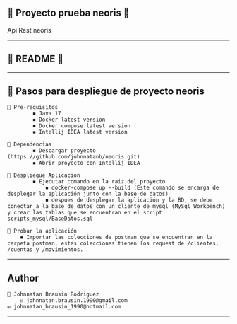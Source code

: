 ## 📌 Proyecto prueba neoris 📌
Api Rest neoris

--------------------
## 💾 README 💾
--------------------

## 🔰 **Pasos para despliegue de proyecto neoris**  


	📌 Pre-requisitos
			◾ Java 17
			◾ Docker latest version
			◾ Docker compose latest version
			◾ Intellij IDEA latest version

	📌 Dependencias
			◾ Descargar proyecto (https://github.com/johnnatanb/neoris.git)
			◾ Abrir proyecto con Intellij IDEA

	📌 Despliegue Aplicación						
			◾ Ejecutar comando en la raiz del proyecto
				◾ docker-compose up --build (Este comando se encarga de desplegar la aplicación junto con la base de datos)
				◾ despues de desplegar la aplicación y la BD, se debe conectar a la base de datos con un cliente de mysql (MySql Workbench) y crear las tablas que se encuentran en el script scripts_mysql/BaseDatos.sql
				
	📌 Probar la aplicación
		◾ Importar las colecciones de postman que se encuentran en la carpeta postman, estas colecciones tienen los request de /clientes, /cuentas y /movimientos.
				
--------------------------------------------
## Author
	👤 Johnnatan Brausin Rodriguez
		✉ johnnatan.brausin.1990@gmail.com
    ✉ johnnatan_brausin_1990@hotmail.com
--------------------------------------------
